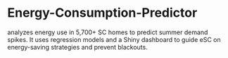 # Energy-Consumption-Predictor
analyzes energy use in 5,700+ SC homes to predict summer demand spikes. It uses regression models and a Shiny dashboard to guide eSC on energy-saving strategies and prevent blackouts.
